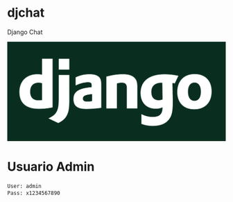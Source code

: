 # djchat
Django Chat

![Alt text](https://github.com/falconsoft3d/djchat/blob/master/static/img/django.png?raw=true "Ynext")

# Usuario Admin
```
User: admin
Pass: x1234567890
```